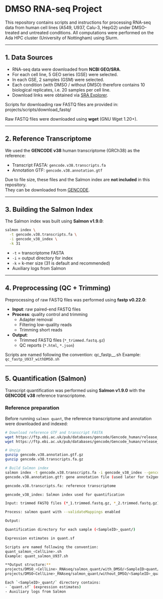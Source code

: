 # DMSO RNA-seq Project

This repository contains scripts and instructions for processing RNA-seq data
from human cell lines (A549, U937, Calu-3, HepG2) under DMSO-treated and untreated conditions.
All computations were performed on the Ada HPC cluster (University of Nottingham) using Slurm.

---

## 1. Data Sources

- RNA-seq data were downloaded from **NCBI GEO/SRA**.
- For each cell line, 5 GEO series (GSE) were selected.
- In each GSE, 2 samples (GSM) were selected.
- Each condition (with DMSO / without DMSO) therefore contains 10 biological replicates, i.e. 20 samples per cell line.
- Download links were obtained via [SRA Explorer](https://sra-explorer.info/).

Scripts for downloading raw FASTQ files are provided in:
projects/scripts/download_fastq/

Raw FASTQ files were downloaded using **wget** (GNU Wget 1.20+).

---

## 2. Reference Transcriptome

We used the **GENCODE v38** human transcriptome (GRCh38) as the reference:

- Transcript FASTA: `gencode.v38.transcripts.fa`
- Annotation GTF: `gencode.v38.annotation.gtf`

Due to file size, these files and the Salmon index are **not included** in this repository.  
They can be downloaded from [GENCODE](https://www.gencodegenes.org/human/release_38.html).

---

## 3. Building the Salmon Index

The Salmon index was built using **Salmon v1.9.0**:

```bash
salmon index \
  -t gencode.v38.transcripts.fa \
  -i gencode_v38_index \
  -k 31
```

- `-t` = transcriptome FASTA  
- `-i` = output directory for index  
- `-k` = k-mer size (31 is default and recommended)  
- Auxiliary logs from Salmon  

---
## 4. Preprocessing (QC + Trimming)

Preprocessing of raw FASTQ files was performed using **fastp v0.22.0**:

- **Input**: raw paired-end FASTQ files  
- **Process**: quality control and trimming  
  - Adapter removal  
  - Filtering low-quality reads  
  - Trimming short reads  
- **Output**:  
  - Trimmed FASTQ files (`*_trimmed.fastq.gz`)  
  - QC reports (`*.html`, `*.json`)  

Scripts are named following the convention:
qc_fastp_<CellLine>_<Condition>.sh
Example: `qc_fastp_U937_withDMSO.sh`

---

## 5. Quantification (Salmon)

Transcript quantification was performed using **Salmon v1.9.0** with the **GENCODE v38** reference transcriptome.

### Reference preparation
Before running `salmon quant`, the reference transcriptome and annotation were downloaded and indexed:

```bash
# Download reference GTF and transcript FASTA
wget https://ftp.ebi.ac.uk/pub/databases/gencode/Gencode_human/release_38/gencode.v38.annotation.gtf.gz
wget https://ftp.ebi.ac.uk/pub/databases/gencode/Gencode_human/release_38/gencode.v38.transcripts.fa.gz

# Unzip
gunzip gencode.v38.annotation.gtf.gz
gunzip gencode.v38.transcripts.fa.gz

# Build Salmon index
salmon index -t gencode.v38.transcripts.fa -i gencode_v38_index --gencode
gencode.v38.annotation.gtf: gene annotation file (used later for tx2gene mapping)

gencode.v38.transcripts.fa: reference transcriptome

gencode_v38_index: Salmon index used for quantification

Input: trimmed FASTQ files (*_1.trimmed.fastq.gz, *_2.trimmed.fastq.gz)

Process: salmon quant with --validateMappings enabled

Output:

Quantification directory for each sample (<SampleID>_quant/)

Expression estimates in quant.sf

Scripts are named following the convention:
quant_salmon_<CellLine>.sh
Example: quant_salmon_U937.sh

**Output structure:**
projects/DMSO_<CellLine>_RNAseq/salmon_quant/with_DMSO/<SampleID>quant/
projects/DMSO<CellLine>_RNAseq/salmon_quant/without_DMSO/<SampleID>_quant/

Each `<SampleID>_quant/` directory contains:
- `quant.sf` (expression estimates)
- Auxiliary logs from Salmon
